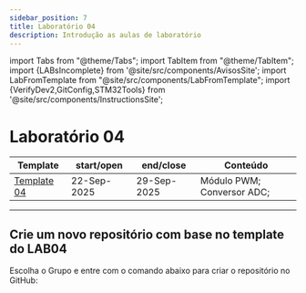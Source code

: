 ```yaml
---
sidebar_position: 7
title: Laboratório 04
description: Introdução as aulas de laboratório
---
```


import Tabs from "@theme/Tabs";
import TabItem from "@theme/TabItem";
import {LABsIncomplete} from '@site/src/components/AvisosSite';
import LabFromTemplate from "@site/src/components/LabFromTemplate";
import {VerifyDev2,GitConfig,STM32Tools} from '@site/src/components/InstructionsSite';

# Laboratório 04

<!-- Aviso de que este conteúdo está em construção! -->
<LABsIncomplete />

| Template                                               | start/open  | end/close   | Conteúdo                   |
| ------------------------------------------------------ | ----------- | ----------- | -------------------------- |
| [Template 04](https://github.com/ELT73A-LAB-TPL/LAB04) | 22-Sep-2025 | 29-Sep-2025 | Módulo PWM; Conversor ADC; |

---

## Crie um novo repositório com base no template do LAB04

Escolha o Grupo e entre com o comando abaixo para criar o repositório no GitHub:

<!-- Gera instruções para criar o repositório no GitHub por grupo com base no template do laboratório. -->
<LabFromTemplate labNumber="LAB04" opts="-c" />

<!-- List of STM32Cube Tools -->
<STM32Tools />
